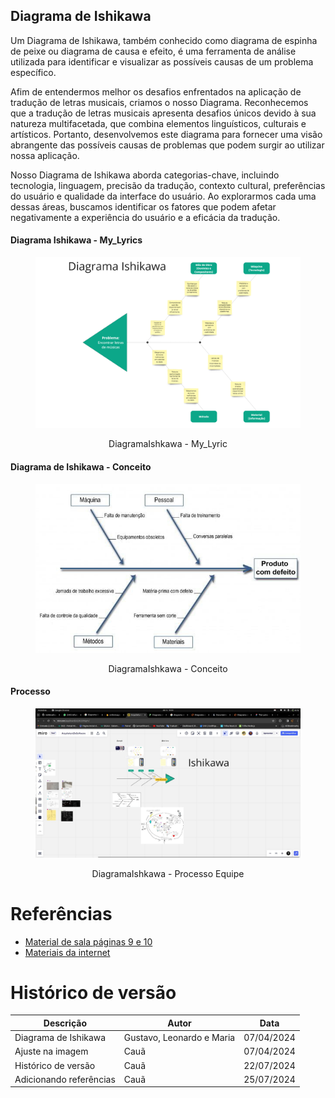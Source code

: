 ## Diagrama de Ishikawa
Um Diagrama de Ishikawa, também conhecido como diagrama de espinha de peixe ou diagrama de causa e efeito, é uma ferramenta de análise utilizada para identificar e visualizar as possíveis causas de um problema específico.

Afim de entendermos melhor os desafios enfrentados na aplicação de tradução de letras musicais, criamos o nosso Diagrama. Reconhecemos que a tradução de letras musicais apresenta desafios únicos devido à sua natureza multifacetada, que combina elementos linguísticos, culturais e artísticos. Portanto, desenvolvemos este diagrama para fornecer uma visão abrangente das possíveis causas de problemas que podem surgir ao utilizar nossa aplicação.

Nosso Diagrama de Ishikawa aborda categorias-chave, incluindo tecnologia, linguagem, precisão da tradução, contexto cultural, preferências do usuário e qualidade da interface do usuário. Ao explorarmos cada uma dessas áreas, buscamos identificar os fatores que podem afetar negativamente a experiência do usuário e a eficácia da tradução.

<!-- tabs:start -->

#### **Diagrama Ishikawa - My_Lyrics**

<figure align="center">

  ![brainstorm](../assets/DiagramaIshkawa.png)
  <figcaption>DiagramaIshkawa - My_Lyric</figcaption>
</figure>

#### **Diagrama de Ishikawa - Conceito**

<figure align="center">

  ![brainstorm](../assets/DiagramaishkawaModelo.png)
  <figcaption>DiagramaIshkawa - Conceito</figcaption>
</figure>

#### **Processo**

<figure align="center">

  ![brainstorm](../assets/DiagramaIshkawadev.png)
  <figcaption>DiagramaIshkawa - Processo Equipe</figcaption>
</figure>

<!-- tabs:end -->

# Referências

- [Material de sala páginas 9 e 10](https://arquivos.unb.br/arquivos/20241792080691306440098056d9b64b5/Arquitetura_e_Desenho_de_software_-_Aula_Projeto-DSW_-_Profa._Milene.pdf)
- [Materiais da internet](https://www.napratica.org.br/diagrama-de-ishikawa/)

# Histórico de versão

| Descrição               | Autor                     | Data       |
| ----------------------- | ------------------------- | ---------- |
| Diagrama de Ishikawa    | Gustavo, Leonardo e Maria | 07/04/2024 |
| Ajuste na imagem        | Cauã                      | 07/04/2024 |
| Histórico de versão     | Cauã                      | 22/07/2024 |
| Adicionando referências | Cauã                      | 25/07/2024 |
